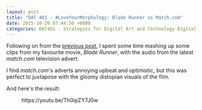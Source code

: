 ```yaml
---
layout: post
title: "DAT 401 - #LoveYourMorphology: Blade Runner vs Match.com"
date: 2015-10-20 07:44:56 +0000
categories: DAT401 - Strategies for Digital Art and Technology Digital Art and Technology
---
```


<!-- wp:paragraph -->
<p>Following on from the <a href="https://www.circleseven.co.uk/dat-401-assignment-week-4-remixes-mashups-and-the-readymade/">previous post</a>, I spent some time mashing up some clips from my favourite movie, <em>Blade Runner</em>, with the audio from the latest <em>match.com</em> television advert.</p>
<!-- /wp:paragraph -->

<!-- wp:paragraph -->
<p>I find <em>match.com</em>'s adverts annoying upbeat and optimistic, but this was perfect to juxtapose with the gloomy distopian visuals of the film.</p>
<!-- /wp:paragraph -->

<!-- wp:paragraph -->
<p>And here's the result:</p>
<!-- /wp:paragraph -->

<!-- wp:embed {"url":"https://youtu.be/Th0qiZY7J0w","type":"video","providerNameSlug":"youtube","responsive":true,"className":"wp-embed-aspect-16-9 wp-has-aspect-ratio"} -->
<figure class="wp-block-embed is-type-video is-provider-youtube wp-block-embed-youtube wp-embed-aspect-16-9 wp-has-aspect-ratio"><div class="wp-block-embed__wrapper">
https://youtu.be/Th0qiZY7J0w
</div></figure>
<!-- /wp:embed -->
